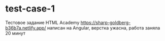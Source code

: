 # test-case-1
Тестовое задание HTML Academy
https://sharp-goldberg-b36b7a.netlify.app/
написан на Angular, верстка ужасна, работа заняла 20 минут